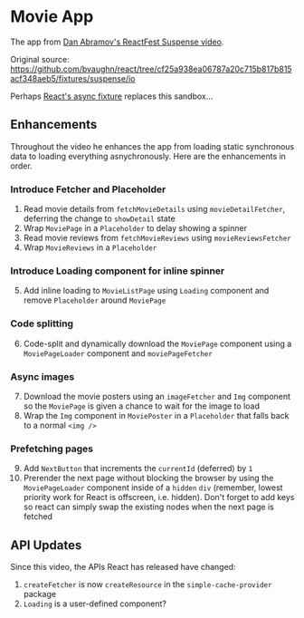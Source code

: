 # Movie App

The app from [Dan Abramov's ReactFest Suspense video](https://www.youtube.com/watch?v=6g3g0Q_XVb4).

Original source: https://github.com/bvaughn/react/tree/cf25a938ea06787a20c715b817b815acf348aeb5/fixtures/suspense/io

Perhaps [React's async fixture](https://twitter.com/dan_abramov/status/1025185531515351040)
replaces this sandbox...

## Enhancements

Throughout the video he enhances the app from loading static synchronous data to loading everything asnychronously. Here
are the enhancements in order.

### Introduce Fetcher and Placeholder

1. Read movie details from `fetchMovieDetails` using `movieDetailFetcher`, deferring the change to `showDetail` state
2. Wrap `MoviePage` in a `Placeholder` to delay showing a spinner
3. Read movie reviews from `fetchMovieReviews` using `movieReviewsFetcher`
4. Wrap `MovieReviews` in a `Placeholder`

### Introduce Loading component for inline spinner

5. Add inline loading to `MovieListPage` using `Loading` component and remove `Placeholder` around `MoviePage`

### Code splitting

6. Code-split and dynamically download the `MoviePage` component using a `MoviePageLoader` component and
   `moviePageFetcher`

### Async images

7. Download the movie posters using an `imageFetcher` and `Img` component so the `MoviePage` is given a chance to wait
   for the image to load
8. Wrap the `Img` component in `MoviePoster` in a `Placeholder` that falls back to a normal `<img />`

### Prefetching pages

9. Add `NextButton` that increments the `currentId` (deferred) by `1`
10. Prerender the next page without blocking the browser by using the `MoviePageLoader` component inside of a `hidden`
    `div` (remember, lowest priority work for React is offscreen, i.e. hidden). Don't forget to add keys so react can
    simply swap the existing nodes when the next page is fetched

## API Updates

Since this video, the APIs React has released have changed:

1. `createFetcher` is now `createResource` in the `simple-cache-provider` package
2. `Loading` is a user-defined component?
